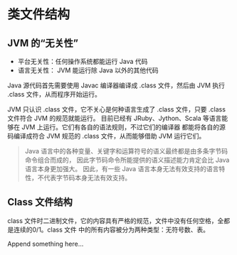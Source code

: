 
# 类文件结构

## JVM 的“无关性”
- 平台无关性：任何操作系统都能运行 Java 代码
- 语言无关性： JVM 能运行除 Java 以外的其他代码

Java 源代码首先需要使用 Javac 编译器编译成 .class 文件，然后由 JVM 执行 .class 文件，从而程序开始运行。

JVM 只认识 .class 文件，它不关心是何种语言生成了 .class 文件，只要 .class 文件符合 JVM 的规范就能运行。
目前已经有 JRuby、Jython、Scala 等语言能够在 JVM 上运行。它们有各自的语法规则，不过它们的编译器
都能将各自的源码编译成符合 JVM 规范的 .class 文件，从而能够借助 JVM 运行它们。

> Java 语言中的各种变量、关键字和运算符号的语义最终都是由多条字节码命令组合而成的，
因此字节码命令所能提供的语义描述能力肯定会比 Java 语言本身更加强大。
因此，有一些 Java 语言本身无法有效支持的语言特性，不代表字节码本身无法有效支持。

## Class 文件结构
class 文件时二进制文件，它的内容具有严格的规范，文件中没有任何空格，全都是连续的0/1。class 文件
中的所有内容被分为两种类型：无符号数、表。

Append something here...
